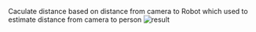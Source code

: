 Caculate distance based on distance from camera to Robot which used to estimate distance from camera to person 
![result](https://github.com/Houangnt/Yolov8_for_alert_dangerous_with_Mathlab/blob/main/res.jpg?raw=true)
